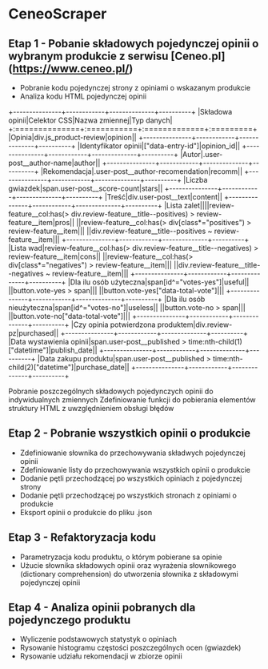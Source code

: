 # CeneoScraper
## Etap 1 - Pobanie składowych pojedynczej opinii o wybranym produkcie z serwisu [Ceneo.pl] (https://www.ceneo.pl/)
* Pobranie kodu pojedynczej strony z opiniami o wskazanym produkcie
* Analiza kodu HTML pojedynczej opinii 

+---------------+------------+--------------+----------+
|Składowa opinii|Celektor CSS|Nazwa zmiennej|Typ danych|
+:==============+:===========+:=============+:=========+
|Opinia|div.js_product-review|opinion||
+---------------+------------+--------------+----------+
|Identyfikator opinii|["data-entry-id"]|opinion_id||
+---------------+------------+--------------+----------+
|Autor|.user-post__author-name|author||
+---------------+------------+--------------+----------+
|Rekomendacja|.user-post__author-recomendation|recomm||
+---------------+------------+--------------+----------+
|Liczba gwiazdek|span.user-post__score-count|stars||
+---------------+------------+--------------+----------+
|Treść|div.user-post__text|content||
+---------------+------------+--------------+----------+
|Lista zalet||||review-feature__col:has(> div.review-feature__title--positives) > review-feature__item|pros||
||review-feature__col:has(> div[class*="positives") > review-feature__item\|||
||div.review-feature__title--positives ~ review-feature__item|||
+---------------+------------+--------------+----------+
|Lista wad|review-feature__col:has(> div.review-feature__title--negatives) > review-feature__item|cons||
||review-feature__col:has(> div[class*="negatives") > review-feature__item\|||
||div.review-feature__title--negatives ~ review-feature__item|||
+---------------+------------+--------------+----------+
|Dla ilu osób użyteczna|span[id^="votes-yes"]\|useful||
||button.vote-yes > span\|||
||button.vote-yes["data-total-vote"]|||
+---------------+------------+--------------+----------+
|Dla ilu osób nieużyteczna|span[id^="votes-no"]\|useless||
||button.vote-no > span\|||
||button.vote-no["data-total-vote"]|||
+---------------+------------+--------------+----------+
|Czy  opinia potwierdzona produktem|div.review-pz|purchased||
+---------------+------------+--------------+----------+
|Data wystawienia opinii|span.user-post__published > time:nth-child(1)["datetime"]|publish_date||
+---------------+------------+--------------+----------+
|Data zakupu produktu|span.user-post__published > time:nth-child(2)["datetime"]|purchase_date||
+---------------+------------+--------------+----------+

Pobranie poszczególnych składowych pojedynczych opinii do indywidualnych zmiennych 
Zdefiniowanie funkcji do pobierania elementów struktury HTML z uwzględnieniem obsługi błędów

## Etap 2 - Pobranie wszystkich  opinii o produkcie 
* Zdefiniowanie słownika do przechowywania składwych pojedynczej opinii
* Zdefiniowanie listy do przechowywania wszystkich opinii o produkcie
* Dodanie pętli przechodzącej po wszystkich opiniach z pojedynczej strony
* Dodanie pętli przechodzącej po wszystkich stronach z opiniami o produkcie
* Eksport opinii o produkcie do pliku .json

## Etap 3 - Refaktoryzacja kodu
* Parametryzacja kodu produktu, o którym pobierane sa opinie
* Użucie słownika składowych opinii oraz wyrażenia słownikowego (dictionary comprehension) do utworzenia słownika z składowymi pojedynczej opinii

## Etap 4 - Analiza opinii pobranych dla pojedynczego produktu
* Wyliczenie podstawowych statystyk o opiniach
* Rysowanie histogramu częstości poszczególnych ocen (gwiazdek)
* Rysowanie udziału rekomendacji w zbiorze opinii